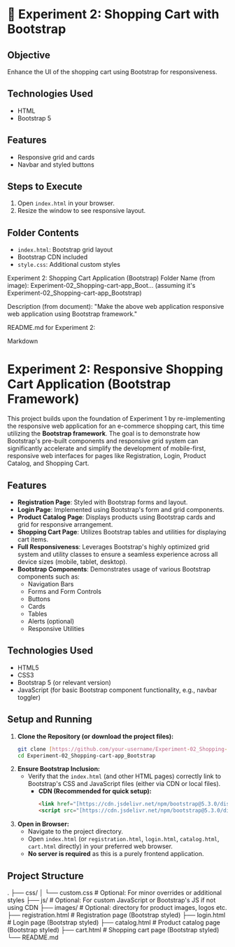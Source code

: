 # 🎨 Experiment 2: Shopping Cart with Bootstrap

## Objective
Enhance the UI of the shopping cart using Bootstrap for responsiveness.

## Technologies Used
- HTML
- Bootstrap 5

## Features
- Responsive grid and cards
- Navbar and styled buttons

## Steps to Execute
1. Open `index.html` in your browser.
2. Resize the window to see responsive layout.

## Folder Contents
- `index.html`: Bootstrap grid layout
- Bootstrap CDN included
- `style.css`: Additional custom styles


Experiment 2: Shopping Cart Application (Bootstrap)
Folder Name (from image): Experiment-02_Shopping-cart-app_Boot... (assuming it's Experiment-02_Shopping-cart-app_Bootstrap)

Description (from document): "Make the above web application responsive web application using Bootstrap framework."

README.md for Experiment 2:

Markdown

# Experiment 2: Responsive Shopping Cart Application (Bootstrap Framework)

This project builds upon the foundation of Experiment 1 by re-implementing the responsive web application for an e-commerce shopping cart, this time utilizing the **Bootstrap framework**. The goal is to demonstrate how Bootstrap's pre-built components and responsive grid system can significantly accelerate and simplify the development of mobile-first, responsive web interfaces for pages like Registration, Login, Product Catalog, and Shopping Cart.

## Features

* **Registration Page**: Styled with Bootstrap forms and layout.
* **Login Page**: Implemented using Bootstrap's form and grid components.
* **Product Catalog Page**: Displays products using Bootstrap cards and grid for responsive arrangement.
* **Shopping Cart Page**: Utilizes Bootstrap tables and utilities for displaying cart items.
* **Full Responsiveness**: Leverages Bootstrap's highly optimized grid system and utility classes to ensure a seamless experience across all device sizes (mobile, tablet, desktop).
* **Bootstrap Components**: Demonstrates usage of various Bootstrap components such as:
    * Navigation Bars
    * Forms and Form Controls
    * Buttons
    * Cards
    * Tables
    * Alerts (optional)
    * Responsive Utilities

## Technologies Used

* HTML5
* CSS3
* Bootstrap 5 (or relevant version)
* JavaScript (for basic Bootstrap component functionality, e.g., navbar toggler)

## Setup and Running

1.  **Clone the Repository (or download the project files):**
    ```bash
    git clone [https://github.com/your-username/Experiment-02_Shopping-cart-app_Bootstrap.git](https://github.com/your-username/Experiment-02_Shopping-cart-app_Bootstrap.git)
    cd Experiment-02_Shopping-cart-app_Bootstrap
    ```
2.  **Ensure Bootstrap Inclusion:**
    * Verify that the `index.html` (and other HTML pages) correctly link to Bootstrap's CSS and JavaScript files (either via CDN or local files).
        * **CDN (Recommended for quick setup):**
            ```html
            <link href="[https://cdn.jsdelivr.net/npm/bootstrap@5.3.0/dist/css/bootstrap.min.css](https://cdn.jsdelivr.net/npm/bootstrap@5.3.0/dist/css/bootstrap.min.css)" rel="stylesheet">
            <script src="[https://cdn.jsdelivr.net/npm/bootstrap@5.3.0/dist/js/bootstrap.bundle.min.js](https://cdn.jsdelivr.net/npm/bootstrap@5.3.0/dist/js/bootstrap.bundle.min.js)"></script>
            ```
3.  **Open in Browser:**
    * Navigate to the project directory.
    * Open `index.html` (or `registration.html`, `login.html`, `catalog.html`, `cart.html` directly) in your preferred web browser.
    * **No server is required** as this is a purely frontend application.

## Project Structure

.
├── css/
│   └── custom.css          # Optional: For minor overrides or additional styles
├── js/                     # Optional: For custom JavaScript or Bootstrap's JS if not using CDN
├── images/                 # Optional: directory for product images, logos etc.
├── registration.html       # Registration page (Bootstrap styled)
├── login.html              # Login page (Bootstrap styled)
├── catalog.html            # Product catalog page (Bootstrap styled)
├── cart.html               # Shopping cart page (Bootstrap styled)
└── README.md